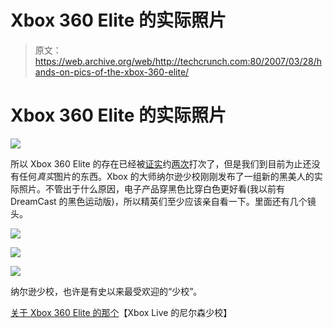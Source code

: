 # Xbox 360 Elite 的实际照片

> 原文：<https://web.archive.org/web/http://techcrunch.com:80/2007/03/28/hands-on-pics-of-the-xbox-360-elite/>

# Xbox 360 Elite 的实际照片

![](img/d3dfbe95ead1696fda34e9b66fbb5f57.png)

所以 Xbox 360 Elite 的存在已经被[证实](https://web.archive.org/web/20210126165524/http://crunchgear.com/2007/03/28/happy-tomorrow-xbox-360-elite-is-a-reality/)约[两次](https://web.archive.org/web/20210126165524/http://crunchgear.com/2007/03/20/real-life-magazine-confirms-black-xbox-360s-existence-here-in-late-april/)打次了，但是我们到目前为止还没有任何*真实*图片的东西。Xbox 的大师纳尔逊少校刚刚发布了一组新的黑美人的实际照片。不管出于什么原因，电子产品穿黑色比穿白色更好看(我以前有 DreamCast 的黑色运动版)，所以精英们至少应该亲自看一下。里面还有几个镜头。

![](img/81ca81afd05af9800d39afa0db93f1f0.png)

![](img/4a22c7686d4280ec422ee8073a8de51b.png)

![](img/3db0119516e885acacb42be487ec5e63.png)

纳尔逊少校，也许是有史以来最受欢迎的“少校”。

[关于 Xbox 360 Elite 的那个](https://web.archive.org/web/20210126165524/http://www.majornelson.com/archive/2007/03/27/the-one-about-the-xbox-360-elite.aspx)【Xbox Live 的尼尔森少校】